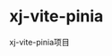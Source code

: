 <!--
 * @Author: XiaoJun
 * @Date: 2022-07-07 16:57:20
 * @LastEditors: XiaoJun
 * @LastEditTime: 2022-07-07 16:59:25
 * @Description: gogogo
 * @FilePath: /xj-vite-pinia/README.md
-->
# xj-vite-pinia
xj-vite-pinia项目
<!-- 开始！ -->
